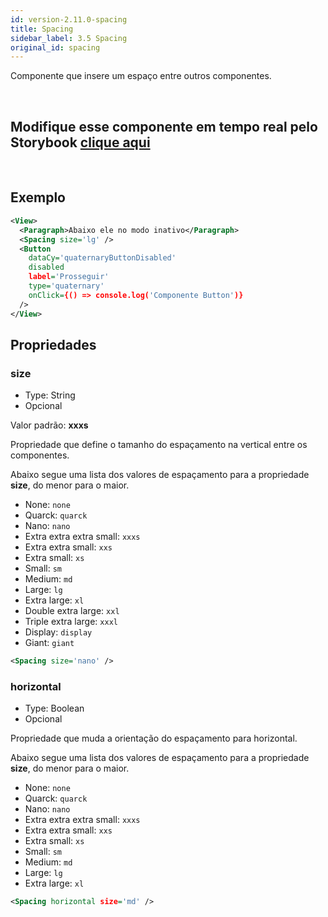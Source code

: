 ```yaml
---
id: version-2.11.0-spacing
title: Spacing
sidebar_label: 3.5 Spacing
original_id: spacing
---
```


Componente que insere um espaço entre outros componentes.

<br>

## Modifique esse componente em tempo real pelo Storybook [clique aqui](https://ame-miniapp-components.calindra.com.br/storybook/?path=/story/componentes-simples-spacing--basic)

<br>

## Exemplo

```xml
<View>
  <Paragraph>Abaixo ele no modo inativo</Paragraph>
  <Spacing size='lg' />
  <Button
    dataCy='quaternaryButtonDisabled'
    disabled
    label='Prosseguir'
    type='quaternary'
    onClick={() => console.log('Componente Button')}
  />
</View>
```

## Propriedades

### size

- Type: String
- Opcional

Valor padrão: **xxxs**

Propriedade que define o tamanho do espaçamento na vertical entre os componentes.

Abaixo segue uma lista dos valores de espaçamento para a propriedade **size**, do menor para o maior.

- None: `none`
- Quarck: `quarck`
- Nano: `nano`
- Extra extra extra small: `xxxs`
- Extra extra small: `xxs`
- Extra small: `xs`
- Small: `sm`
- Medium: `md`
- Large: `lg`
- Extra large: `xl`
- Double extra large: `xxl`
- Triple extra large: `xxxl`
- Display: `display`
- Giant: `giant`


```xml
<Spacing size='nano' />
```

### horizontal

- Type: Boolean
- Opcional

Propriedade que muda a orientação do espaçamento para horizontal.

Abaixo segue uma lista dos valores de espaçamento para a propriedade **size**, do menor para o maior.

- None: `none`
- Quarck: `quarck`
- Nano: `nano`
- Extra extra extra small: `xxxs`
- Extra extra small: `xxs`
- Extra small: `xs`
- Small: `sm`
- Medium: `md`
- Large: `lg`
- Extra large: `xl`

```xml
<Spacing horizontal size='md' />
```